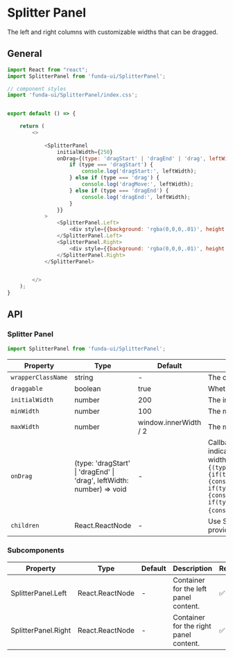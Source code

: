 # Splitter Panel

The left and right columns with customizable widths that can be dragged.


## General

```js
import React from "react";
import SplitterPanel from 'funda-ui/SplitterPanel';

// component styles
import 'funda-ui/SplitterPanel/index.css';


export default () => {

    return (
        <>
    
            <SplitterPanel
                initialWidth={250}
                onDrag={(type: 'dragStart' | 'dragEnd' | 'drag', leftWidth: number) => {
                    if (type === 'dragStart') {
                        console.log('dragStart:', leftWidth);
                    } else if (type === 'drag') {
                        console.log('dragMove:', leftWidth);
                    } else if (type === 'dragEnd') {
                        console.log('dragEnd:', leftWidth);
                    }
                }}
            >
                <SplitterPanel.Left>
                    <div style={{background: 'rgba(0,0,0,.01)', height: '300px'}}>Left</div>
                </SplitterPanel.Left>
                <SplitterPanel.Right>
                    <div style={{background: 'rgba(0,0,0,.01)', height: '300px'}}>Right</div>
                </SplitterPanel.Right>
            </SplitterPanel>


        </>
    );
}
```




## API

### Splitter Panel
```js
import SplitterPanel from 'funda-ui/SplitterPanel';
```
| Property | Type | Default | Description | Required |
| --- | --- | --- | --- | --- |
| `wrapperClassName` | string | - | The class name of the control wrapper. | - |
| `draggable` | boolean | true | Whether the divider is draggable to resize the panels. | - |
| `initialWidth` | number | 200 | The initial width (in pixels) of the left panel. | - |
| `minWidth` | number | 100 | The minimum width (in pixels) of the left panel. | - |
| `maxWidth` | number | window.innerWidth / 2 | The maximum width (in pixels) of the left panel. | - |
| `onDrag` | (type: 'dragStart' \| 'dragEnd' \| 'drag', leftWidth: number) => void | - | Callback triggered during divider drag events. type indicates the drag phase, leftWidth is the current left panel width. For example: `onDrag={(type:'dragStart'\|'dragEnd'\|'drag',leftWidth:number)=>{if(type==='dragStart'){console.log('dragStart:',leftWidth);}else if(type==='drag'){console.log('dragMove:',leftWidth);}else if(type==='dragEnd'){console.log('dragEnd:',leftWidth);}}}`.  | - |
| `children` | React.ReactNode | - | Use SplitterPanel.Left and SplitterPanel.Right as children to provide content for each panel. | - |



### Subcomponents

| Property | Type | Default | Description | Required |
| --- | --- | --- | --- | --- |
| SplitterPanel.Left | React.ReactNode | - | Container for the left panel content. | ✅ |
| SplitterPanel.Right | React.ReactNode | - | Container for the right panel content. | ✅ |
